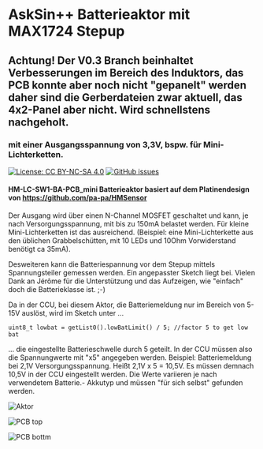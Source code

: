 # AskSin++ Batterieaktor mit MAX1724 Stepup
## Achtung! Der V0.3 Branch beinhaltet Verbesserungen im Bereich des Induktors, das PCB konnte aber noch nicht "gepanelt" werden daher sind die Gerberdateien zwar aktuell, das 4x2-Panel aber nicht. Wird schnellstens nachgeholt.  

### mit einer Ausgangsspannung von 3,3V, bspw. für Mini-Lichterketten.

[![License: CC BY-NC-SA 4.0](https://img.shields.io/badge/License-CC%20BY--NC--SA%204.0-lightgrey.svg)](https://creativecommons.org/licenses/by-nc-sa/4.0/)
[![GitHub issues](https://img.shields.io/github/issues/der-pw/HM-LC-Sw1-Pl-DN-R1_S26.svg)](https://github.com/der-pw/HM-LC-Sw1-Pl-DN-R1_S26/issues)

#### HM-LC-SW1-BA-PCB_mini Batterieaktor basiert auf dem Platinendesign von https://github.com/pa-pa/HMSensor
Der Ausgang wird über einen N-Channel MOSFET geschaltet und kann, je nach Versorgungsspannung, mit bis zu 150mA belastet werden.
Für kleine Mini-Lichterketten ist das ausreichend. (Beispiel: eine Mini-Lichterkette aus den üblichen Grabbelschütten, mit 10 LEDs und 10Ohm Vorwiderstand benötigt ca 35mA).

Desweiteren kann die Batteriespannung vor dem Stepup mittels Spannungsteiler gemessen werden. 
Ein angepasster Sketch liegt bei. Vielen Dank an Jérôme für die Unterstützung und das Aufzeigen, wie "einfach" doch die Batterieklasse ist. ;-)

Da in der CCU, bei diesem Aktor, die Batteriemeldung nur im Bereich von 5-15V auslöst, wird im Sketch unter ...
```
uint8_t lowbat = getList0().lowBatLimit() / 5; //factor 5 to get low bat
```
... die eingestellte Batterieschwelle durch 5 geteilt.
In der CCU müssen also die Spannungwerte mit "x5" angegeben werden.
Beispiel: Batteriemeldung bei 2,1V Versorgungsspannung. Heißt 2,1V x 5 = 10,5V. Es müssen demnach 10,5V in der CCU eingestellt werden.
Die Werte variieren je nach verwendetem Batterie.- Akkutyp und müssen "für sich selbst" gefunden werden.


![Aktor](https://github.com/der-pw/HM-LC-SW1-BA-PCB_mini_MAX1724/blob/master/files/actor.jpg "Aktor")

![PCB top](https://github.com/der-pw/HM-LC-SW1-BA-PCB_mini_MAX1724/blob/master/files/top.jpg "PCB top")

![PCB bottm](https://github.com/der-pw/HM-LC-SW1-BA-PCB_mini_MAX1724/blob/master/files/bottom.jpg "PCB bottom")
